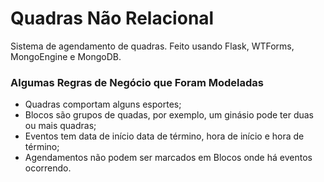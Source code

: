 # Quadras Não Relacional

Sistema de agendamento de quadras. Feito usando Flask,
WTForms, MongoEngine e MongoDB.

### Algumas Regras de Negócio que Foram Modeladas

* Quadras comportam alguns esportes;
* Blocos são grupos de quadas, por exemplo, um ginásio pode ter duas ou mais quadras;
* Eventos tem data de início data de término, hora de início e hora de término;
* Agendamentos não podem ser marcados em Blocos onde há eventos ocorrendo.

